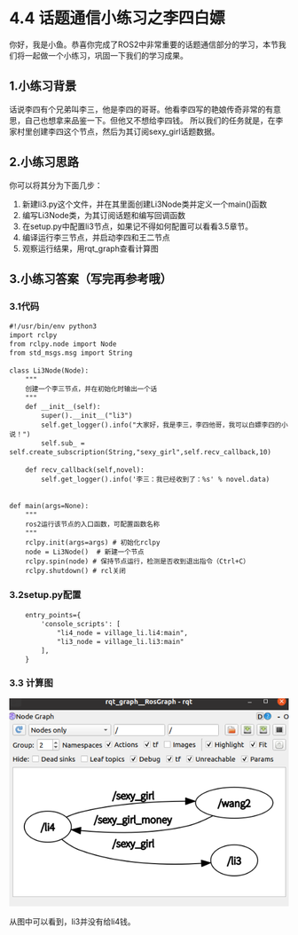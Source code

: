 # 4.4 话题通信小练习之李四白嫖

你好，我是小鱼。恭喜你完成了ROS2中非常重要的话题通信部分的学习，本节我们将一起做一个小练习，巩固一下我们的学习成果。

## 1.小练习背景

话说李四有个兄弟叫李三，他是李四的哥哥。他看李四写的艳娘传奇非常的有意思，自己也想拿来品鉴一下。但他又不想给李四钱。
所以我们的任务就是，在李家村里创建李四这个节点，然后为其订阅sexy_girl话题数据。

## 2.小练习思路

你可以将其分为下面几步：

1. 新建li3.py这个文件，并在其里面创建Li3Node类并定义一个main()函数
2. 编写Li3Node类，为其订阅话题和编写回调函数
3. 在setup.py中配置li3节点，如果记不得如何配置可以看看3.5章节。
4. 编译运行李三节点，并启动李四和王二节点
5. 观察运行结果，用rqt_graph查看计算图

## 3.小练习答案（写完再参考哦）

### 3.1代码

```
#!/usr/bin/env python3
import rclpy
from rclpy.node import Node
from std_msgs.msg import String

class Li3Node(Node):
    """
    创建一个李三节点，并在初始化时输出一个话
    """
    def __init__(self):
        super().__init__("li3")
        self.get_logger().info("大家好，我是李三，李四他哥，我可以白嫖李四的小说！")
        self.sub_ = self.create_subscription(String,"sexy_girl",self.recv_callback,10)

    def recv_callback(self,novel):
        self.get_logger().info('李三：我已经收到了：%s' % novel.data)


def main(args=None):
    """
    ros2运行该节点的入口函数，可配置函数名称
    """
    rclpy.init(args=args) # 初始化rclpy
    node = Li3Node()  # 新建一个节点
    rclpy.spin(node) # 保持节点运行，检测是否收到退出指令（Ctrl+C）
    rclpy.shutdown() # rcl关闭
```

### 3.2setup.py配置

```
    entry_points={
        'console_scripts': [
            "li4_node = village_li.li4:main",
            "li3_node = village_li.li3:main"
        ],
    }
```

### 3.3 计算图

![image-20210804163450722](4.4话题小练习-李三白嫖/imgs/image-20210804163450722.png)

从图中可以看到，li3并没有给li4钱。
